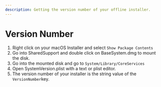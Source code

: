```yaml
---
description: Getting the version number of your offline installer.
---
```


# Version Number

1. Right click on your macOS Installer and select `Show Package Contents`
2. Go into SharedSupport and double click on BaseSystem.dmg to mount the disk.
3. Go into the mounted disk and go to `System/Library/CoreServices`
4. Open SystemVersion.plist with a text or plist editor.
5. The version number of your installer is the string value of the `VersionNumber`key.

